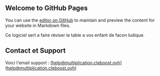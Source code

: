 ## Welcome to GitHub Pages

You can use the [editor on GitHub](https://github.com/Cleboost/Table-de-multiplication-sans-temps-/edit/gh-pages/index.md) to maintain and preview the content for your website in Markdown files.

Ce logiciel sert a faire réviser le table a vos enfant de facon ludique.

## Contact et Support 

Voici l'email support : [help@multiplication.cleboost.ovh] (help@multiplication.cleboost.ovh)
